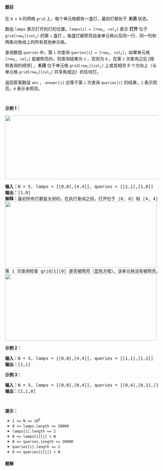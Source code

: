 #### 题目
<p>在 <code>N x N</code> 的网格 <code>grid</code> 上，每个单元格都有一盏灯，最初灯都处于 <strong>关闭</strong> 状态。</p>

<p>数组 <code>lamps</code> 表示打开的灯的位置。<code>lamps[i] = [row<sub>i</sub>, col<sub>i</sub>]</code> 表示 <strong>打开</strong> 位于 <code>grid[row<sub>i</sub>][col<sub>i</sub>]</code> 的第 <code>i</code> 盏灯 。每盏灯都照亮自身单元格以及同一行、同一列和两条对角线上的所有其他单元格。</p>

<p>查询数组 <code>queries</code> 中，第 <code>i</code> 次查询 <code>queries[i] = [row<sub>i</sub>, col<sub>i</sub>]</code>，如果单元格 <code>[row<sub>i</sub>, col<sub>i</sub>]</code> 是被照亮的，则查询结果为 <code>1</code> ，否则为 <code>0</code> 。在第 <code>i</code> 次查询之后 [按照查询的顺序] ，<strong>关闭</strong> 位于单元格 <code>grid[row<sub>i</sub>][col<sub>i</sub>]</code> 上或其相邻 8 个方向上（与单元格 <code>grid[row<sub>i</sub>][col<sub>i</sub>]</code> 共享角或边）的任何灯。</p>

<p>返回答案数组 <code>ans</code> ， <code>answer[i]</code> 应等于第 <code>i</code> 次查询 <code>queries[i]</code> 的结果，<code>1</code> 表示照亮，<code>0</code> 表示未照亮。</p>

<p> </p>

<p><strong>示例 1：</strong></p>
<img alt="" src="https://assets.leetcode.com/uploads/2020/08/19/illu_1.jpg" style="width: 750px; height: 209px;" />
<pre>
<strong>输入：</strong>N = 5, lamps = [[0,0],[4,4]], queries = [[1,1],[1,0]]
<strong>输出：</strong>[1,0]
<strong>解释：</strong>最初所有灯都是关闭的。在执行查询之前，打开位于 [0, 0] 和 [4, 4] 的灯。第 0 次查询检查 grid[1][1] 是否被照亮（蓝色方框）。该单元格被照亮，所以 ans[0] = 1 。然后，关闭红色方框中的所有灯。
<img alt="" src="https://assets.leetcode.com/uploads/2020/08/19/illu_step1.jpg" style="width: 500px; height: 218px;" />
第 1 次查询检查 grid[1][0] 是否被照亮（蓝色方框）。该单元格没有被照亮，所以 ans[1] = 0 。然后，关闭红色矩形中的所有灯。
<img alt="" src="https://assets.leetcode.com/uploads/2020/08/19/illu_step2.jpg" style="width: 500px; height: 219px;" />
</pre>

<p><strong>示例 2：</strong></p>

<pre>
<strong>输入：</strong>N = 5, lamps = [[0,0],[4,4]], queries = [[1,1],[1,1]]
<strong>输出：</strong>[1,1]
</pre>

<p><strong>示例 3：</strong></p>

<pre>
<strong>输入：</strong>N = 5, lamps = [[0,0],[0,4]], queries = [[0,4],[0,1],[1,4]]
<strong>输出：</strong>[1,1,0]
</pre>

<p> </p>

<p><strong>提示：</strong></p>

<ul>
	<li><code>1 <= N <= 10<sup>9</sup></code></li>
	<li><code>0 <= lamps.length <= 20000</code></li>
	<li><code>lamps[i].length == 2</code></li>
	<li><code>0 <= lamps[i][j] < N</code></li>
	<li><code>0 <= queries.length <= 20000</code></li>
	<li><code>queries[i].length == 2</code></li>
	<li><code>0 <= queries[i][j] < N</code></li>
</ul>


 #### 题解